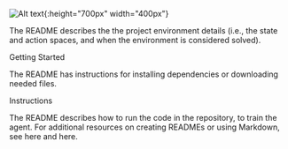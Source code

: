 ![Alt text](https://github.com/kiran74-ds/RL_with_unity_ML_agents/blob/master/DQN/Banana_ML_agent.gif){:height="700px" width="400px"}

The README describes the the project environment details (i.e., the state and action spaces, and when the environment is considered solved).

Getting Started

The README has instructions for installing dependencies or downloading needed files.

Instructions

The README describes how to run the code in the repository, to train the agent. For additional resources on creating READMEs or using Markdown, see here and here.
